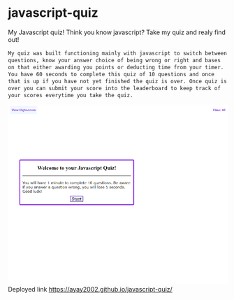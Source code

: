 # javascript-quiz

My Javascript quiz!
    Think you know javascript? Take my quiz and realy find out!

    My quiz was built functioning mainly with javascript to switch between questions, know your answer choice of being wrong or right and bases on that either awarding you points or deducting time from your timer. You have 60 seconds to complete this quiz of 10 questions and once that is up if you have not yet finished the quiz is over. Once quiz is over you can submit your score into the leaderboard to keep track of your scores everytime you take the quiz.

![alt=deployed site](/Assets/Screenshot%202023-09-18%20182540.png)
Deployed link 
https://ayay2002.github.io/javascript-quiz/